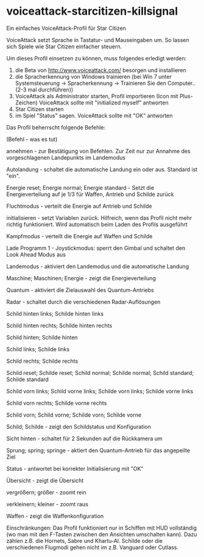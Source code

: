 # voiceattack-starcitizen-killsignal
Ein einfaches VoiceAttack-Profil für Star Citizen

VoiceAttack setzt Sprache in Tastatur- und Mauseingaben um.
So lassen sich Spiele wie Star Citizen einfacher steuern.

Um dieses Profil einsetzen zu können, muss folgendes erledigt werden:
1. die Beta von http://www.voiceattack.com/ besorgen und installieren
2. die Spracherkennung von Windows trainieren (bei Win 7 unter Systemsteuerung
-> Spracherkennung -> Trainieren Sie den Computer.. (2-3 mal durchführen))
3. VoiceAttack als Administrator starten, Profil importieren (Icon mit Plus-Zeichen)
VoiceAttack sollte mit "initialized myself" antworten
4. Star Citizen starten
5. im Spiel "Status" sagen. VoiceAttack sollte mit "OK" antworten

Das Profil beherrscht folgende Befehle:

(Befehl - was es tut)

annehmen - zur Bestätigung von Befehlen. Zur Zeit nur zur Annahme des vorgeschlagenen Landepunkts im Landemodus

Autolandung - schaltet die automatische Landung ein oder aus. Standard ist "ein".

Energie reset; Energie normal; Energie standard - Setzt die Energieverteilung auf je 1/3 für Waffen, Antrieb und Schilde zurück

Fluchtmodus - verteilt die Energie auf Antrieb und Schilde

initialisieren - setzt Variablen zurück. Hilfreich, wenn das Profil nicht mehr richtig funktioniert. Wird automatisch beim 
Laden des Profils ausgeführt

Kampfmodus - verteilt die Energie auf Waffen und Schilde

Lade Programm 1 - Joystickmodus: sperrt den Gimbal und schaltet den Look Ahead Modus aus

Landemodus - aktiviert den Landemodus und die automatische Landung

Maschine; Maschinen; Energie - zeigt die Energieverteilung

Quantum - aktiviert die Zielauswahl des Quantum-Antriebs

Radar - schaltet durch die verschiedenen Radar-Auflösungen

Schild hinten links; Schilde hinten links

Schild hinten rechts; Schilde hinten rechts

Schild hinten; Schilde hinten

Schild links; Schilde links

Schild rechts; Schilde rechts

Schild reset; Schilde reset; Schild normal; Schilde normal; Schild standard; Schilde standard

Schild vorn links; Schild vorne links; Schilde vorn links; Schilde vorne links

Schild vorn rechts; Schilde vorne rechts

Schild vorn; Schild vorne; Schilde vorn; Schilde vorne

Schild; Schilde - zeigt den Schildstatus und Konfiguration

Sicht hinten - schaltet für 2 Sekunden auf die Rückkamera um

Sprung; spring; springe - aktiert den Quantum-Antrieb für das angepeilte Ziel

Status - antwortet bei korrekter Initialisierung mit "OK"

Übersicht - zeigt die Übersicht

vergrößern; größer - zoomt rein

verkleinern; kleiner - zoomt raus

Waffen - zeigt die Waffenkonfiguration

Einschränkungen:
Das Profil funktioniert nur in Schiffen mit HUD vollständig (wo man mit den F-Tasten zwischen den Ansichten umschalten kann). Dazu zählen z.B. die Hornets, Sabre und Khartu-Al. Schilde oder die verschiedenen Flugmodi gehen nicht im z.B. Vanguard oder Cutlass.
